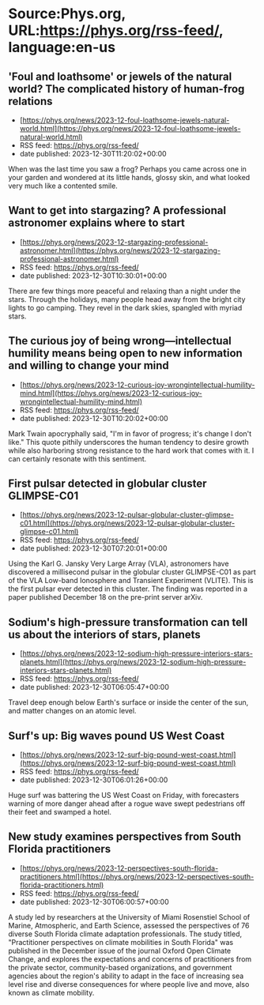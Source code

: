 # Source:Phys.org, URL:https://phys.org/rss-feed/, language:en-us

## 'Foul and loathsome' or jewels of the natural world? The complicated history of human-frog relations
 - [https://phys.org/news/2023-12-foul-loathsome-jewels-natural-world.html](https://phys.org/news/2023-12-foul-loathsome-jewels-natural-world.html)
 - RSS feed: https://phys.org/rss-feed/
 - date published: 2023-12-30T11:20:02+00:00

When was the last time you saw a frog? Perhaps you came across one in your garden and wondered at its little hands, glossy skin, and what looked very much like a contented smile.

## Want to get into stargazing? A professional astronomer explains where to start
 - [https://phys.org/news/2023-12-stargazing-professional-astronomer.html](https://phys.org/news/2023-12-stargazing-professional-astronomer.html)
 - RSS feed: https://phys.org/rss-feed/
 - date published: 2023-12-30T10:30:01+00:00

There are few things more peaceful and relaxing than a night under the stars. Through the holidays, many people head away from the bright city lights to go camping. They revel in the dark skies, spangled with myriad stars.

## The curious joy of being wrong—intellectual humility means being open to new information and willing to change your mind
 - [https://phys.org/news/2023-12-curious-joy-wrongintellectual-humility-mind.html](https://phys.org/news/2023-12-curious-joy-wrongintellectual-humility-mind.html)
 - RSS feed: https://phys.org/rss-feed/
 - date published: 2023-12-30T10:20:02+00:00

Mark Twain apocryphally said, "I'm in favor of progress; it's change I don't like." This quote pithily underscores the human tendency to desire growth while also harboring strong resistance to the hard work that comes with it. I can certainly resonate with this sentiment.

## First pulsar detected in globular cluster GLIMPSE-C01
 - [https://phys.org/news/2023-12-pulsar-globular-cluster-glimpse-c01.html](https://phys.org/news/2023-12-pulsar-globular-cluster-glimpse-c01.html)
 - RSS feed: https://phys.org/rss-feed/
 - date published: 2023-12-30T07:20:01+00:00

Using the Karl G. Jansky Very Large Array (VLA), astronomers have discovered a millisecond pulsar in the globular cluster GLIMPSE-C01 as part of the VLA Low-band Ionosphere and Transient Experiment (VLITE). This is the first pulsar ever detected in this cluster. The finding was reported in a paper published December 18 on the pre-print server arXiv.

## Sodium's high-pressure transformation can tell us about the interiors of stars, planets
 - [https://phys.org/news/2023-12-sodium-high-pressure-interiors-stars-planets.html](https://phys.org/news/2023-12-sodium-high-pressure-interiors-stars-planets.html)
 - RSS feed: https://phys.org/rss-feed/
 - date published: 2023-12-30T06:05:47+00:00

Travel deep enough below Earth's surface or inside the center of the sun, and matter changes on an atomic level.

## Surf's up: Big waves pound US West Coast
 - [https://phys.org/news/2023-12-surf-big-pound-west-coast.html](https://phys.org/news/2023-12-surf-big-pound-west-coast.html)
 - RSS feed: https://phys.org/rss-feed/
 - date published: 2023-12-30T06:01:26+00:00

Huge surf was battering the US West Coast on Friday, with forecasters warning of more danger ahead after a rogue wave swept pedestrians off their feet and swamped a hotel.

## New study examines perspectives from South Florida practitioners
 - [https://phys.org/news/2023-12-perspectives-south-florida-practitioners.html](https://phys.org/news/2023-12-perspectives-south-florida-practitioners.html)
 - RSS feed: https://phys.org/rss-feed/
 - date published: 2023-12-30T06:00:57+00:00

A study led by researchers at the University of Miami Rosenstiel School of Marine, Atmospheric, and Earth Science, assessed the perspectives of 76 diverse South Florida climate adaptation professionals. The study titled, "Practitioner perspectives on climate mobilities in South Florida" was published in the December issue of the journal Oxford Open Climate Change, and explores the expectations and concerns of practitioners from the private sector, community-based organizations, and government agencies about the region's ability to adapt in the face of increasing sea level rise and diverse consequences for where people live and move, also known as climate mobility.

